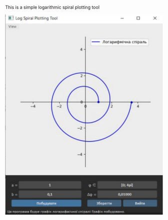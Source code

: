 This is a simple logarithmic spiral plotting tool

![image of plotting window](https://raw.githubusercontent.com/volodymyr-barannik/GraphPlot/master/image.png?token=ALBDY3QGEOECWWWSCRVNW2S77SR6G)
